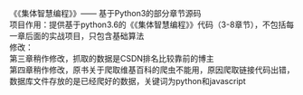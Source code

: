 《《集体智慧编程》》—— 基于Python3的部分章节源码</br>
项目作用：提供基于python3.6的《《集体智慧编程》》代码（3-8章节），不包括每一章后面的实战项目，只包含基础算法</br>
修改：</br>
第三章稍作修改，抓取的数据是CSDN排名比较靠前的博主</br>
第四章稍作修改，原书关于爬取维基百科的爬虫不能用，原因爬取链接代码出错，数据库文件存放的是已经爬好的数据，关键词为python和javascript
